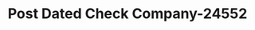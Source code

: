 ---
f_zip-code: 89032
f_state-code: NV
title: Post Dated Check Company-24552
f_phone: 702-396-9333
f_city-only: North Las Vegas
f_address: 4444 West Craig Road Suite 118 North Las Vegas
f_location-unique-id: '24552'
slug: post-dated-check-company-24552
updated-on: '2024-05-30T13:46:58.046Z'
created-on: '2024-05-30T13:36:59.803Z'
published-on: '2024-05-30T13:54:32.469Z'
f_city-state: cms/city/north-las-vegas-nv.md
f_company: cms/company/post-dated-check-company.md
f_state: cms/state/nevada.md
layout: '[payday-loan].html'
tags: payday-loan
---